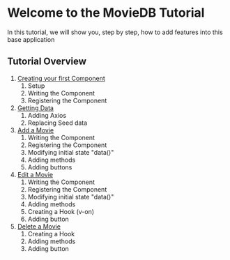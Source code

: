 # Welcome to the MovieDB Tutorial
In this tutorial, we will show you, step by step, how to add features into this base application

## Tutorial Overview
1. [Creating your first Component](DisplayMovieComponent.md)
    1. Setup
    2. Writing the Component
    3. Registering the Component
2. [Getting Data](GettingData.md)
   1. Adding Axios
   2. Replacing Seed data 
3. [Add a Movie](AddMovieComponent.md)
    1. Writing the Component
    2. Registering the Component
    3. Modifying initial state "data()"
    4. Adding methods
    5. Adding buttons
4. [Edit a Movie](EditMovieComponent.md)
    1. Writing the Component
    2. Registering the Component
    3. Modifying initial state "data()"
    4. Adding methods
    5. Creating a Hook (v-on)
    6. Adding button
5. [Delete a Movie](DeleteMovieComponent.md)
    1. Creating a Hook
    2. Adding methods
    3. Adding button
